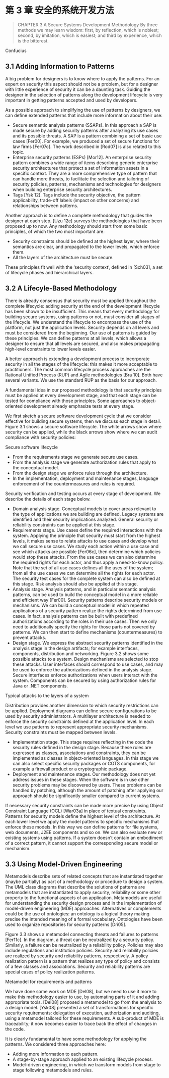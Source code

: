 # 第 3 章 安全的系统开发方法

> CHAPTER 3 A Secure Systems Development Methodology
> By three methods we may learn wisdom: first, by reflection, which is noblest; second, by imitation, which is easiest; and third by experience, which is the bitterest.

Confucius

## 3.1 Adding Information to Patterns

A big problem for designers is to know where to apply the patterns. For an expert on security this aspect should not be a problem, but for a designer with little experience of security it can be a daunting task. Guiding the designer in the selection of patterns along the development lifecycle is very important in getting patterns accepted and used by developers.

As a possible approach to simplifying the use of patterns by designers, we can define extended patterns that include more information about their use:

- Secure semantic analysis patterns (SSAPs). In this approach a SAP is made secure by adding security patterns after analyzing its use cases and its possible threats. A SAP is a pattern combining a set of basic use cases [Fer00]. For example, we produced a set of secure functions for law firms [Fer07c]. The work described in [Rod07] is also related to this topic.
- Enterprise security patterns (ESPs) [Mor12]. An enterprise security pattern combines a wide range of items describing generic enterprise security architectures that protect a set of information assets in a specific context. They are a more comprehensive type of pattern that can handle more threats, to facilitate the selection and tailoring of security policies, patterns, mechanisms and technologies for designers when building enterprise security architectures.
- Tags [Ysk 12]. Tags include the security objective, the pattern applicability, trade-off labels (impact on other concerns) and relationships between patterns.

Another approach is to define a complete methodology that guides the designer at each step. [Uzu 12c] surveys the methodologies that have been proposed up to now. Any methodology should start from some basic principles, of which the two most important are:

- Security constraints should be defined at the highest layer, where their semantics are clear, and propagated to the lower levels, which enforce them.
- All the layers of the architecture must be secure.

These principles fit well with the ‘security context’, defined in [Sch03], a set of lifecycle phases and hierarchical layers.

## 3.2 A Lifecyle-Based Methodology

There is already consensus that security must be applied throughout the complete lifecycle: adding security at the end of the development lifecycle has been shown to be insufficient. This means that every methodology for building secure systems, using patterns or not, must consider all stages of the lifecycle. We understand the lifecycle to encompass the use of the platform, not just the application levels. Security depends on all levels and must be considered from the beginning. Our use of patterns is guided by these principles. We can define patterns at all levels, which allows a designer to ensure that all levels are secured, and also makes propagating high-level constraints to lower levels easier.

A better approach is extending a development process to incorporate security in all the stages of the lifecycle: this makes it more acceptable to practitioners. The most common lifecycle process approaches are the Rational Unified Process (RUP) and Agile methodologies [Bra 10]. Both have several variants. We use the standard RUP as the basis for our approach.

A fundamental idea in our proposed methodology is that security principles must be applied at every development stage, and that each stage can be tested for compliance with those principles. Some approaches to object-oriented development already emphasize tests at every stage.

We first sketch a secure software development cycle that we consider effective for building secure systems, then we discuss each stage in detail. Figure 3.1 shows a secure software lifecycle. The white arrows show where security can be applied, while the black arrows show where we can audit compliance with security policies:

<Figures figure="3-1">Secure software lifecycle</Figures>

- From the requirements stage we generate secure use cases.
- From the analysis stage we generate authorization rules that apply to the conceptual model.
- From the design stage we enforce rules through the architecture.
- In the implementation, deployment and maintenance stages, language enforcement of the countermeasures and rules is required.

Security verification and testing occurs at every stage of development. We describe the details of each stage below.

- Domain analysis stage. Conceptual models to cover areas relevant to the type of applications we are building are defined. Legacy systems are identified and their security implications analyzed. General security or reliability constraints can be applied at this stage.
- Requirements stage. Use cases define the required interactions with the system. Applying the principle that security must start from the highest levels, it makes sense to relate attacks to use cases and develop what we call secure use cases. We study each action within a use case and see which attacks are possible [Fer06c], then determine which policies would stop these attacks. From the use cases we can also determine the required rights for each actor, and thus apply a need-to-know policy. Note that the set of all use cases defines all the uses of the system; from all the use cases we can determine all the rights for each actor. The security test cases for the complete system can also be defined at this stage. Risk analysis should also be applied at this stage.
- Analysis stage. Analysis patterns, and in particular semantic analysis patterns, can be used to build the conceptual model in a more reliable and efficient way [Fer00]. Security patterns describe security models or mechanisms. We can build a conceptual model in which repeated applications of a security pattern realize the rights determined from use cases. In fact, analysis patterns can be built with predefined authorizations according to the roles in their use cases. Then we only need to additionally specify the rights for those parts not covered by patterns. We can then start to define mechanisms (countermeasures) to prevent attacks.
- Design stage. We express the abstract security patterns identified in the analysis stage in the design artifacts; for example interfaces, components, distribution and networking. Figure 3.2 shows some possible attacks to a system. Design mechanisms are selected to stop these attacks. User interfaces should correspond to use cases, and may be used to enforce the authorizations defined in the analysis stage. Secure interfaces enforce authorizations when users interact with the system. Components can be secured by using authorization rules for Java or .NET components.

<Figures figure="3-2">Typical attacks to the layers of a system</Figures>

Distribution provides another dimension to which security restrictions can be applied. Deployment diagrams can define secure configurations to be used by security administrators. A multilayer architecture is needed to enforce the security constraints defined at the application level. In each level we use patterns to represent appropriate security mechanisms. Security constraints must be mapped between levels.

- Implementation stage. This stage requires reflecting in the code the security rules defined in the design stage. Because these rules are expressed as classes, associations and constraints, they can be implemented as classes in object-oriented languages. In this stage we can also select specific security packages or COTS components, for example a firewall product or a cryptographic package.
- Deployment and maintenance stages. Our methodology does not yet address issues in these stages. When the software is in use other security problems may be discovered by users. These problems can be handled by patching, although the amount of patching after applying our approach should be significantly smaller compared to current systems.

If necessary security constraints can be made more precise by using Object Constraint Language (OCL) [War03a] in place of textual constraints. Patterns for security models define the highest level of the architecture. At each lower level we apply the model patterns to specific mechanisms that enforce these models. In this way we can define patterns for file systems, web documents, J2EE components and so on. We can also evaluate new or existing systems using patterns. If a system doesn’t contain an embodiment of a correct pattern, it cannot support the corresponding secure model or mechanism.

## 3.3 Using Model-Driven Engineering

Metamodels describe sets of related concepts that are instantiated together (maybe partially) as part of a methodology or procedure to design a system. The UML class diagrams that describe the solutions of patterns are metamodels that are instantiated to apply security, reliability or some other property to the functional aspects of an application. Metamodels are useful for understanding the security design process and in the implementation of model-driven engineering (MDE) approaches. Alternatives or complements could be the use of ontologies: an ontology is a logical theory making precise the intended meaning of a formal vocabulary. Ontologies have been used to organize repositories for security patterns [Dri05].

Figure 3.3 shows a metamodel connecting threats and failures to patterns [Fer11c]. In the diagram, a threat can be neutralized by a security policy. Similarly, a failure can be neutralized by a reliability policy. Policies may also include regulations and institution policies. Security and reliability policies are realized by security and reliability patterns, respectively. A policy realization pattern is a pattern that realizes any type of policy and consists of a few classes and associations. Security and reliability patterns are special cases of policy realization patterns.

<Figures figure="3-3">Metamodel for requirements and patterns</Figures>

We have done some work on MDE [Del08], but we need to use it more to make this methodology easier to use, by automating parts of it and adding appropriate tools. [Del08] proposed a metamodel to go from the analysis to a design model. [Ysk08] presented a set of transformations for specific security requirements: delegation of execution, authorization and auditing, using a metamodel tailored for these requirements. A sub-product of MDE is traceability; it now becomes easier to trace back the effect of changes in the code.

It is clearly fundamental to have some methodology for applying the patterns. We considered three approaches here:

- Adding more information to each pattern.
- A stage-by-stage approach applied to an existing lifecycle process.
- Model-driven engineering, in which we transform models from stage to stage following metamodels and rules.
